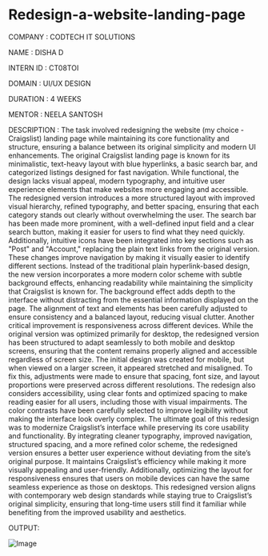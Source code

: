 # Redesign-a-website-landing-page

COMPANY : CODTECH IT SOLUTIONS

NAME : DISHA D

INTERN ID : CT08TOI

DOMAIN : UI/UX DESIGN

DURATION : 4 WEEKS

MENTOR : NEELA SANTOSH

DESCRIPTION : The task involved redesigning the website (my choice - Craigslist) landing page while maintaining its core functionality and structure, ensuring a balance between its original simplicity and modern UI enhancements. The original Craigslist landing page is known for its minimalistic, text-heavy layout with blue hyperlinks, a basic search bar, and categorized listings designed for fast navigation. While functional, the design lacks visual appeal, modern typography, and intuitive user experience elements that make websites more engaging and accessible. The redesigned version introduces a more structured layout with improved visual hierarchy, refined typography, and better spacing, ensuring that each category stands out clearly without overwhelming the user. The search bar has been made more prominent, with a well-defined input field and a clear search button, making it easier for users to find what they need quickly. Additionally, intuitive icons have been integrated into key sections such as "Post" and "Account," replacing the plain text links from the original version. These changes improve navigation by making it visually easier to identify different sections. Instead of the traditional plain hyperlink-based design, the new version incorporates a more modern color scheme with subtle background effects, enhancing readability while maintaining the simplicity that Craigslist is known for. The background effect adds depth to the interface without distracting from the essential information displayed on the page. The alignment of text and elements has been carefully adjusted to ensure consistency and a balanced layout, reducing visual clutter. Another critical improvement is responsiveness across different devices. While the original version was optimized primarily for desktop, the redesigned version has been structured to adapt seamlessly to both mobile and desktop screens, ensuring that the content remains properly aligned and accessible regardless of screen size. The initial design was created for mobile, but when viewed on a larger screen, it appeared stretched and misaligned. To fix this, adjustments were made to ensure that spacing, font size, and layout proportions were preserved across different resolutions. The redesign also considers accessibility, using clear fonts and optimized spacing to make reading easier for all users, including those with visual impairments. The color contrasts have been carefully selected to improve legibility without making the interface look overly complex. The ultimate goal of this redesign was to modernize Craigslist’s interface while preserving its core usability and functionality. By integrating cleaner typography, improved navigation, structured spacing, and a more refined color scheme, the redesigned version ensures a better user experience without deviating from the site’s original purpose. It maintains Craigslist’s efficiency while making it more visually appealing and user-friendly. Additionally, optimizing the layout for responsiveness ensures that users on mobile devices can have the same seamless experience as those on desktops. This redesigned version aligns with contemporary web design standards while staying true to Craigslist’s original simplicity, ensuring that long-time users still find it familiar while benefiting from the improved usability and aesthetics.

OUTPUT: 

![Image](https://github.com/user-attachments/assets/e4d3325e-8121-432e-a8ca-38207d6a5589)
